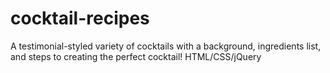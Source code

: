 # cocktail-recipes
A testimonial-styled variety of cocktails with a background, ingredients list, and steps to creating the perfect cocktail! HTML/CSS/jQuery
